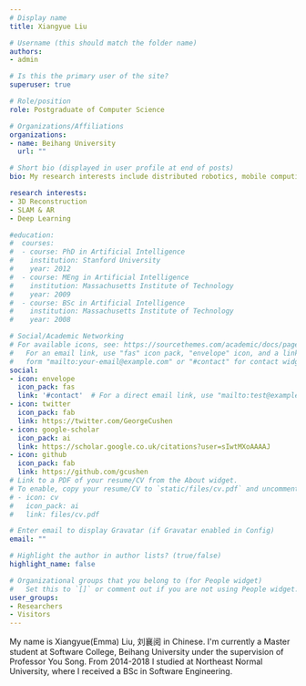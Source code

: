```yaml
---
# Display name
title: Xiangyue Liu

# Username (this should match the folder name)
authors:
- admin

# Is this the primary user of the site?
superuser: true

# Role/position
role: Postgraduate of Computer Science

# Organizations/Affiliations
organizations:
- name: Beihang University
  url: ""

# Short bio (displayed in user profile at end of posts)
bio: My research interests include distributed robotics, mobile computing and programmable matter.

research interests:
- 3D Reconstruction
- SLAM & AR
- Deep Learning

#education:
#  courses:
#  - course: PhD in Artificial Intelligence
#    institution: Stanford University
#    year: 2012
#  - course: MEng in Artificial Intelligence
#    institution: Massachusetts Institute of Technology
#    year: 2009
#  - course: BSc in Artificial Intelligence
#    institution: Massachusetts Institute of Technology
#    year: 2008

# Social/Academic Networking
# For available icons, see: https://sourcethemes.com/academic/docs/page-builder/#icons
#   For an email link, use "fas" icon pack, "envelope" icon, and a link in the
#   form "mailto:your-email@example.com" or "#contact" for contact widget.
social:
- icon: envelope
  icon_pack: fas
  link: '#contact'  # For a direct email link, use "mailto:test@example.org".
- icon: twitter
  icon_pack: fab
  link: https://twitter.com/GeorgeCushen
- icon: google-scholar
  icon_pack: ai
  link: https://scholar.google.co.uk/citations?user=sIwtMXoAAAAJ
- icon: github
  icon_pack: fab
  link: https://github.com/gcushen
# Link to a PDF of your resume/CV from the About widget.
# To enable, copy your resume/CV to `static/files/cv.pdf` and uncomment the lines below.
# - icon: cv
#   icon_pack: ai
#   link: files/cv.pdf

# Enter email to display Gravatar (if Gravatar enabled in Config)
email: ""

# Highlight the author in author lists? (true/false)
highlight_name: false

# Organizational groups that you belong to (for People widget)
#   Set this to `[]` or comment out if you are not using People widget.
user_groups:
- Researchers
- Visitors
---
```


My name is Xiangyue(Emma) Liu, 刘襄阅 in Chinese. I'm currently a Master student at Software College, Beihang University under the supervision of Professor You Song. From 2014-2018 I studied at Northeast Normal University, where I received a BSc in Software Engineering.
